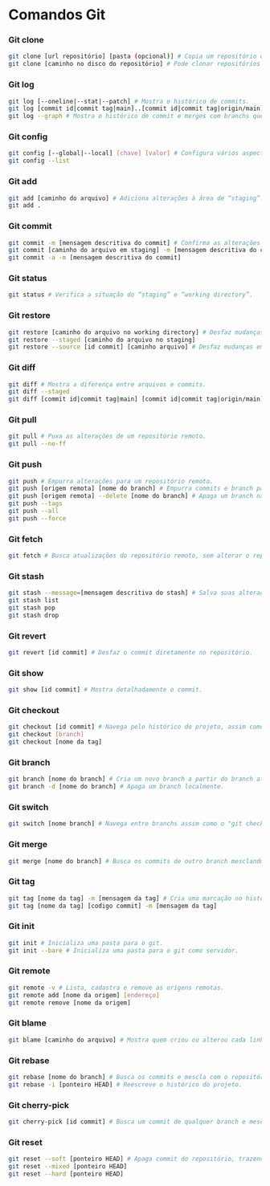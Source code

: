 # Comandos Git

### Git clone
````sh
git clone [url repositório] [pasta (opcional)] # Copia um repositório de um local remoto.
git clone [caminho no disco do repositório] # Pode clonar repositórios remotos e locais.
````

### Git log
````sh
git log [--oneline|--stat|--patch] # Mostra o histórico de commits.
git log [commit id|commit tag|main]..[commit id|commit tag|origin/main]
git log --graph # Mostra o histórico de commit e merges com branchs que foram feitos.
````

### Git config
````sh
git config [--global|--local] [chave] [valor] # Configura vários aspectos do Git.
git config --list
````

### Git add
````sh
git add [caminho do arquivo] # Adiciona alterações à área de “staging”.
git add .
````

### Git commit
````sh
git commit -m [mensagem descritiva do commit] # Confirma as alterações no repositório local.
git commit [caminho do arquivo em staging] -m [mensagem descritiva do commit]
git commit -a -m [mensagem descritiva do commit]
````

### Git status
````sh
git status # Verifica a situação do “staging” e “working directory”.
````

### Git restore
````sh
git restore [caminho do arquivo no working directory] # Desfaz mudanças de estados do “staging” e “working directory”.
git restore --staged [caminho do arquivo no staging]
git restore --source [id commit] [caminho arquivo] # Desfaz mudanças em um arquivo e um commit específico.
````

### Git diff
````sh
git diff # Mostra a diferença entre arquivos e commits.
git diff --staged
git diff [commit id|commit tag|main] [commit id|commit tag|origin/main]
````

### Git pull
````sh
git pull # Puxa as alterações de um repositório remoto.
git pull --no-ff
````

### Git push
````sh
git push # Empurra alterações para um repositório remoto.
git push [origem remota] [nome do branch] # Empurra commits e branch para uma origem remota.
git push [origem remota] --delete [nome do branch] # Apaga um branch na origem remota.
git push --tags
git push --all
git push --force
````

### Git fetch
````sh
git fetch # Busca atualizações do repositório remoto, sem alterar o repositório local.
````

### Git stash
````sh
git stash --message=[mensagem descritiva do stash] # Salva suas alterações atuais em um armazenamento temporário.
git stash list
git stash pop
git stash drop
````

### Git revert
````sh
git revert [id commit] # Desfaz o commit diretamente no repositório.
````

### Git show
```sh
git show [id commit] # Mostra detalhadamente o commit.
```

### Git checkout
```sh
git checkout [id commit] # Navega pelo histórico do projeto, assim como em branchs e tags.
git checkout [branch]
git checkout [nome da tag]
```

### Git branch
```sh
git branch [nome do branch] # Cria um novo branch a partir do branch atual que estamos.
git branch -d [nome do branch] # Apaga um branch localmente.
```

### Git switch
```sh
git switch [nome branch] # Navega entre branchs assim como o "git checkout".
```

### Git merge
```sh
git merge [nome do branch] # Busca os commits de outro branch mesclando com o branch atual.
```

### Git tag
```sh
git tag [nome da tag] -m [mensagem da tag] # Cria uma marcação no histórico do projeto, uma etiqueta vinculada a um commit.
git tag [nome da tag] [codigo commit] -m [mensagem da tag]
```

### Git init
```sh
git init # Inicializa uma pasta para o git.
git init --bare # Inicializa uma pasta para o git como servidor.
```

### Git remote
```sh
git remote -v # Lista, cadastra e remove as origens remotas.
git remote add [nome da origem] [endereço]
git remote remove [nome da origem]
```

### Git blame
```sh
git blame [caminho do arquivo] # Mostra quem criou ou alterou cada linha do arquivo.
```

### Git rebase
```sh
git rebase [nome do branch] # Busca os commits e mescla com o repositório atual, mexendo no histórico.
git rebase -i [ponteiro HEAD] # Reescreve o histórico do projeto.
```

### Git cherry-pick
```sh
git cherry-pick [id commit] # Busca um commit de qualquer branch e mescla com o atual.
```

### Git reset
```sh
git reset --soft [ponteiro HEAD] # Apaga commit do repositório, trazendo para staging, working directory ou removendo de vez.
git reset --mixed [ponteiro HEAD]
git reset --hard [ponteiro HEAD]
```
